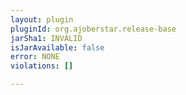 ```yaml
---
layout: plugin
pluginId: org.ajoberstar.release-base
jarSha1: INVALID
isJarAvailable: false
error: NONE
violations: []

---
```

